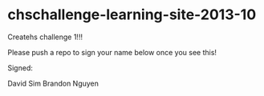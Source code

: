 chschallenge-learning-site-2013-10
==================================

Createhs challenge 1!!!


Please push a repo to sign your name below once you see this!

Signed: 

David Sim
Brandon Nguyen